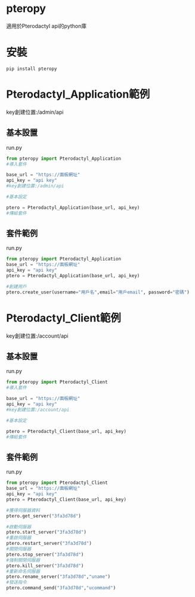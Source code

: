 # pteropy
適用於Pterodactyl api的python庫

# 安裝
```
pip install pteropy
```

# Pterodactyl_Application範例
key創建位置:/admin/api

## 基本設置
run.py

```py
from pteropy import Pterodactyl_Application
#導入套件

base_url = "https://面板網址"
api_key = "api key"
#key創建位置:/admin/api

#基本設定

ptero = Pterodactyl_Application(base_url, api_key)
#傳給套件
```

## 套件範例
run.py

```py
from pteropy import Pterodactyl_Application
base_url = "https://面板網址"
api_key = "api key"
ptero = Pterodactyl_Application(base_url, api_key)

#創建用戶
ptero.create_user(username="用戶名",email="用戶email", password="密碼")
```


# Pterodactyl_Client範例
key創建位置:/account/api

## 基本設置
run.py

```py
from pteropy import Pterodactyl_Client
#導入套件

base_url = "https://面板網址"
api_key = "api key"
#key創建位置:/account/api

#基本設定

ptero = Pterodactyl_Client(base_url, api_key)
#傳給套件
```

## 套件範例
run.py

```py
from pteropy import Pterodactyl_Client
base_url = "https://面板網址"
api_key = "api key"
ptero = Pterodactyl_Client(base_url, api_key)

#獲得伺服器資料
ptero.get_server("3fa3d78d")

#啟動伺服器
ptero.start_server("3fa3d78d")
#重啟伺服器
ptero.restart_server("3fa3d78d")
#關閉伺服器
ptero.stop_server("3fa3d78d")
#強制關閉伺服器
ptero.kill_server("3fa3d78d")
#重新命名伺服器
ptero.rename_server("3fa3d78d","uname")
#發送指令
ptero.command_send("3fa3d78d","ucommand")
```
